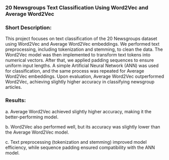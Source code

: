 ### 20 Newsgroups Text Classification Using Word2Vec and Average Word2Vec

### Short Description:
This project focuses on text classification of the 20 Newsgroups dataset using Word2Vec and Average Word2Vec embeddings. We performed text preprocessing, including tokenization and stemming, to clean the data. The Word2Vec model was then implemented to transform text tokens into numerical vectors. After that, we applied padding sequences to ensure uniform input lengths. A simple Artificial Neural Network (ANN) was used for classification, and the same process was repeated for Average Word2Vec embeddings. Upon evaluation, Average Word2Vec outperformed Word2Vec, achieving slightly higher accuracy in classifying newsgroup articles.

### Results:

a. Average Word2Vec achieved slightly higher accuracy, making it the better-performing model.

b. Word2Vec also performed well, but its accuracy was slightly lower than the Average Word2Vec model.

c. Text preprocessing (tokenization and stemming) improved model efficiency, while sequence padding ensured compatibility with the ANN model.






